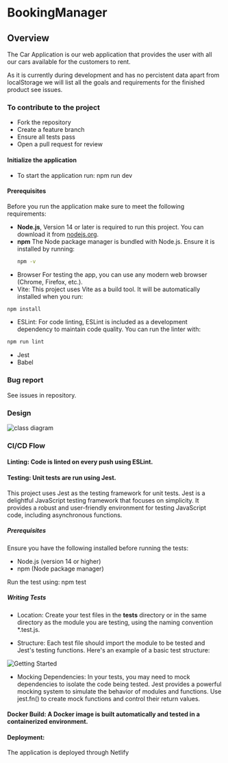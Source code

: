 # BookingManager

## Overview
The Car Application is our web application that provides the user with all our cars available for the customers to rent. 

As it is currently during development and has no percistent data apart from localStorage we will list all the goals and requirements for the finished product see issues. 

### To contribute to the project
- Fork the repository
- Create a feature branch
- Ensure all tests pass
- Open a pull request for review

#### Initialize the application
- To start the application run: npm run dev

#### Prerequisites
Before you run the application make sure to meet the following requirements:

- **Node.js**, Version 14 or later is required to run this project. You can download it from [nodejs.org](https://nodejs.org/).
- **npm**  The Node package manager is bundled with Node.js. Ensure it is installed by running:
  ```bash
  npm -v
  ```
- Browser For testing the app, you can use any modern web browser (Chrome, Firefox, etc.).
- Vite: This project uses Vite as a build tool. It will be automatically installed when you run:
```bash
npm install
```
- ESLint: For code linting, ESLint is included as a development dependency to maintain code quality. You can run the linter with:
```bash
npm run lint
```
- Jest
- Babel

###  Bug report

See issues in repository. 

### Design
![class diagram](./images/umlClass.jpeg)
### CI/CD Flow
#### Linting: Code is linted on every push using ESLint.

#### Testing: Unit tests are run using Jest.

This project uses Jest as the testing framework for unit tests. Jest is a delightful JavaScript testing framework that focuses on simplicity. It provides a robust and user-friendly environment for testing JavaScript code, including asynchronous functions.

##### Prerequisites

Ensure you have the following installed before running the tests:

- Node.js (version 14 or higher)
- npm (Node package manager)


Run the test using: npm test

##### Writing Tests

- Location: Create your test files in the __tests__ directory or in the same directory as the module you are testing, using the naming convention *.test.js.

- Structure: Each test file should import the module to be tested and Jest's testing functions. Here's an example of a basic test structure:

![Getting Started](./images/scrnsht2.png)

- Mocking Dependencies: In your tests, you may need to mock dependencies to isolate the code being tested. Jest provides a powerful mocking system to simulate the behavior of modules and functions. Use jest.fn() to create mock functions and control their return values.

#### Docker Build: A Docker image is built automatically and tested in a containerized environment.

#### Deployment: 
The application is deployed through Netlify